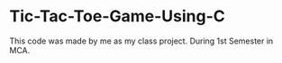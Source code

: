 # Tic-Tac-Toe-Game-Using-C
This code was made by me as my class project. During 1st Semester in MCA.
